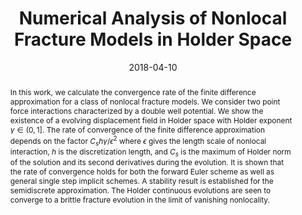 ---
title: "Numerical Analysis of Nonlocal Fracture Models in Holder Space"

authors:
- admin
- "Robert Lipton"
author_notes:
- "Corresponding author"
date: "2018-04-10"
doi: "10.1137/17M11122365"

# Schedule page publish date (NOT publication's date).
publishDate: "2025-01-01"

# Publication type.
publication_types: ["article-journal"]

# Publication name and optional abbreviated publication name.
publication: "*SIAM Journal on Numerical Analysis*"
publication_short: "SINUM"

abstract: "In this work, we calculate the convergence rate of the finite difference approximation for a class of nonlocal fracture models. We consider two point force interactions characterized by a double well potential. We show the existence of a evolving displacement field in Holder space with Holder exponent $\\gamma \\in (0, 1]$. The rate of convergence of the finite difference approximation depends on the factor $C_s h \\gamma/\\epsilon^2$ where $\\epsilon$ gives the length scale of nonlocal interaction, $h$ is the discretization length, and $C_s$ is the maximum of Holder norm of the solution and its second derivatives during the evolution. It is shown that the rate of convergence holds for both the forward Euler scheme as well as general single step implicit schemes. A stability result is established for the semidiscrete approximation. The Holder continuous evolutions are seen to converge to a brittle fracture evolution in the limit of vanishing nonlocality."

# Summary. An optional shortened abstract.
summary: ''

tags:
- Numerical Methods
- Numerical Analysis
- Mechanics
- Peridynamics
- Fracture Mechanics
featured: true

# links:
url_pdf: ''
url_code: ''
url_source: 'https://doi.org/10.1137/17M11122365'
---